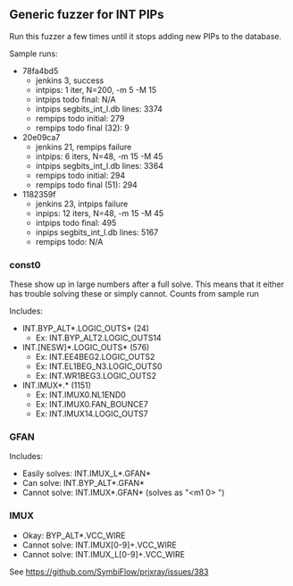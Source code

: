 
Generic fuzzer for INT PIPs
---------------------------

Run this fuzzer a few times until it stops adding new PIPs to the
database.

Sample runs:
* 78fa4bd5
  * jenkins 3, success
  * intpips: 1 iter, N=200, -m 5 -M 15
  * intpips todo final: N/A
  * intpips segbits_int_l.db lines: 3374
  * rempips todo initial: 279
  * rempips todo final (32): 9
* 20e09ca7
  * jenkins 21, rempips failure
  * intpips: 6 iters, N=48, -m 15 -M 45
  * intpips segbits_int_l.db lines: 3364
  * rempips todo initial: 294
  * rempips todo final (51): 294
* 1182359f
  * jenkins 23, intpips failure
  * inpips: 12 iters, N=48, -m 15 -M 45
  * intpips todo final: 495
  * inpips segbits_int_l.db lines: 5167
  * rempips todo: N/A


### const0

These show up in large numbers after a full solve.
This means that it either has trouble solving these or simply cannot.
Counts from sample run

Includes:
* INT.BYP_ALT\*.LOGIC_OUTS\* (24)
  * Ex: INT.BYP_ALT2.LOGIC_OUTS14
* INT.[NESW]\*.LOGIC_OUTS\* (576)
  * Ex: INT.EE4BEG2.LOGIC_OUTS2
  * Ex: INT.EL1BEG_N3.LOGIC_OUTS0
  * Ex: INT.WR1BEG3.LOGIC_OUTS2
* INT.IMUX*.* (1151)
  * Ex: INT.IMUX0.NL1END0
  * Ex: INT.IMUX0.FAN_BOUNCE7
  * Ex: INT.IMUX14.LOGIC_OUTS7


### GFAN

Includes:
* Easily solves: INT.IMUX_L*.GFAN*
* Can solve: INT.BYP_ALT*.GFAN*
* Cannot solve: INT.IMUX*.GFAN* (solves as "<m1 0> <const0>")

### IMUX

* Okay: BYP_ALT*.VCC_WIRE
* Cannot solve: INT.IMUX[0-9]+.VCC_WIRE
* Cannot solve: INT.IMUX_L[0-9]+.VCC_WIRE

See https://github.com/SymbiFlow/prjxray/issues/383

